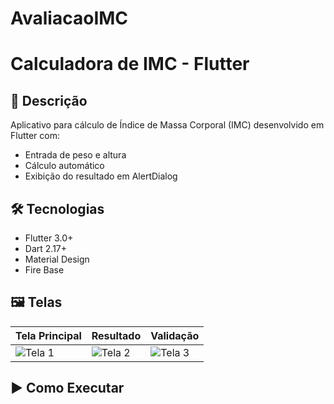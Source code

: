 # AvaliacaoIMC

# Calculadora de IMC - Flutter

## 📱 Descrição
Aplicativo para cálculo de Índice de Massa Corporal (IMC) desenvolvido em Flutter com:
- Entrada de peso e altura
- Cálculo automático
- Exibição do resultado em AlertDialog

## 🛠 Tecnologias
- Flutter 3.0+
- Dart 2.17+
- Material Design
- Fire Base 

## 🖼 Telas
| Tela Principal | Resultado | Validação |
|----------------|-----------|-----------|
| ![Tela 1](assets/screen1.png) | ![Tela 2](assets/screen2.png) | ![Tela 3 ](assets/screen3.png) |

## ▶ Como Executar
